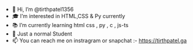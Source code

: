 - 🥂 Hi, I’m @tirthpatel1356
- 🎓 I’m interested in HTML,CSS & Py currently
- 📚 I’m currently learning html css , py , c , js-ts
- 🏫 Just a normal Student 
- 📫 You can reach me on instragram or snapchat :- https://tirthpatel.ga

<!---
tirthpatel1356/tirthpatel1356 is a ✨ special ✨ repository because its `README.md` (this file) appears on your GitHub profile.
You can click the Preview link to take a look at your changes.
--->
